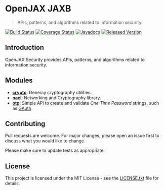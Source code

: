# OpenJAX JAXB

> APIs, patterns, and algorithms related to information security.

[![Build Status](https://travis-ci.org/openjax/security.png)](https://travis-ci.org/openjax/security)
[![Coverage Status](https://coveralls.io/repos/github/openjax/security/badge.svg)](https://coveralls.io/github/openjax/security)
[![Javadocs](https://www.javadoc.io/badge/org.openjax.security/security-maven-plugin.svg)](https://www.javadoc.io/doc/org.openjax.security/security-maven-plugin)
[![Released Version](https://img.shields.io/maven-central/v/org.openjax.security/security-maven-plugin.svg)](https://mvnrepository.com/artifact/org.openjax.security/security-maven-plugin)

## Introduction

OpenJAX Security provides APIs, patterns, and algorithms related to information security.

## Modules

* **[crypto][crypto]**: Generay cryptography utilities.
* **[nacl][nacl]**: Networking and Cryptography library.
* **[otp][otp]**: Simple API to create and validate _One Time Password_ strings, such as [GAuth][gauth].

## Contributing

Pull requests are welcome. For major changes, please open an issue first to discuss what you would like to change.

Please make sure to update tests as appropriate.

## License

This project is licensed under the MIT License - see the [LICENSE.txt](LICENSE.txt) file for details.

[crypto]: /crypto
[nacl]: /nacl
[otp]: /otp

[gauth]: https://en.wikipedia.org/wiki/Google_Authenticator